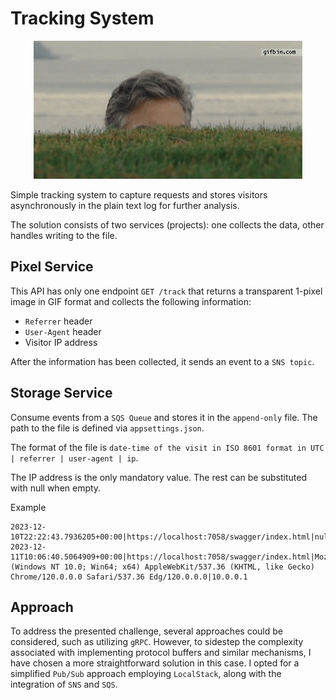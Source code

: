# Tracking System

<div align="center">
    <img src="./docs/tracking.gif">
</div>

Simple tracking system to capture requests and stores visitors asynchronously in the plain text log for further analysis.

The solution consists of two services (projects): one collects the data, other handles writing to the file.

## Pixel Service

This API has only one endpoint `GET /track` that returns a transparent 1-pixel image in GIF format and collects the following information:

- `Referrer` header
- `User-Agent` header
- Visitor IP address

After the information has been collected, it sends an event to a `SNS topic`.

## Storage Service

Consume events from a `SQS Queue` and stores it in the `append-only` file. The path to the file is defined via `appsettings.json`.

The format of the file is `date-time of the visit in ISO 8601 format in UTC | referrer | user-agent | ip`.

The IP address is the only mandatory value. The rest can be substituted with null when empty.

Example

```
2023-12-10T22:22:43.7936205+00:00|https://localhost:7058/swagger/index.html|null|192.168.1.1
2023-12-11T10:06:40.5064909+00:00|https://localhost:7058/swagger/index.html|Mozilla/5.0 (Windows NT 10.0; Win64; x64) AppleWebKit/537.36 (KHTML, like Gecko) Chrome/120.0.0.0 Safari/537.36 Edg/120.0.0.0|10.0.0.1
```

## Approach

To address the presented challenge, several approaches could be considered, such as utilizing `gRPC`. However, to sidestep the complexity associated with implementing protocol buffers and similar mechanisms, I have chosen a more straightforward solution in this case. I opted for a simplified `Pub/Sub` approach employing `LocalStack`, along with the integration of `SNS` and `SQS`.